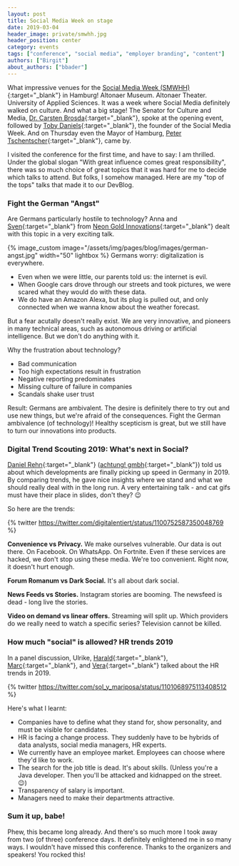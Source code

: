 ```yaml
---
layout: post
title: Social Media Week on stage
date: 2019-03-04
header_image: private/smwhh.jpg
header_position: center
category: events
tags: ["conference", "social media", "employer branding", "content"]
authors: ["Birgit"]
about_authors: ["bbader"]
---
```


What impressive venues for the [Social Media Week (SMWHH)](https://smwhamburg.com/){:target="_blank"} in Hamburg!
Altonaer Museum.
Altonaer Theater.
University of Applied Sciences.
It was a week where Social Media definitely walked on culture.
And what a big stage!
The Senator for Culture and Media, [Dr. Carsten Brosda](https://twitter.com/carstenbrosda?lang=en){:target="_blank"}, spoke at the opening event, followed by [Toby Daniels](https://twitter.com/tobyd?lang=en){:target="_blank"}, the founder of the Social Media Week.
And on Thursday even the Mayor of Hamburg, [Peter Tschentscher](https://twitter.com/TschenPe){:target="_blank"}, came by.

I visited the conference for the first time, and have to say: I am thrilled.
Under the global slogan "With great influence comes great responsibility", there was so much choice of great topics that it was hard for me to decide which talks to attend.
But folks, I somehow managed.
Here are my "top of the tops" talks that made it to our DevBlog.

### Fight the German "Angst" 

Are Germans particularly hostile to technology?
Anna and [Sven](https://twitter.com/svenwiesner/){:target="_blank"} from [Neon Gold Innovations](https://neon-gold-innovations.de/){:target="_blank"} dealt with this topic in a very exciting talk.

{% image_custom image="/assets/img/pages/blog/images/german-angst.jpg" width="50" lightbox %}
Germans worry: digitalization is everywhere.

* Even when we were little, our parents told us: the internet is evil.
* When Google cars drove through our streets and took pictures, we were scared what they would do with these data.
* We do have an Amazon Alexa, but its plug is pulled out, and only connected when we wanna know about the weather forecast.

But a fear acutally doesn't really exist.
We are very innovative, and pioneers in many technical areas, such as autonomous driving or artificial intelligence.
But we don't do anything with it.

Why the frustration about technology?

* Bad communication
* Too high expectations result in frustration
* Negative reporting predominates
* Missing culture of failure in companies
* Scandals shake user trust

Result: Germans are ambivalent.
The desire is definitely there to try out and use new things, but we're afraid of the consequences.
Fight the German ambivalence (of technology)!
Healthy scepticism is great, but we still have to turn our innovations into products.

### Digital Trend Scouting 2019: What's next in Social?

[Daniel Rehn](https://twitter.com/danielrehn){:target="_blank"} ([achtung! gmbh](https://www.achtung.de/en/){:target="_blank"}) told us about which developments are finally picking up speed in Germany in 2019.
By comparing trends, he gave nice insights where we stand and what we should really deal with in the long run.
A very entertaining talk - and cat gifs must have their place in slides, don't they? 😉 

So here are the trends:

{% twitter https://twitter.com/digitalentiert/status/1100752587350048769 %}

**Convenience vs Privacy.**
We make ourselves vulnerable.
Our data is out there.
On Facebook. On WhatsApp. On Fortnite.
Even if these services are hacked, we don't stop using these media.
We're too convenient.
Right now, it doesn't hurt enough.

**Forum Romanum vs Dark Social.**
It's all about dark social.

**News Feeds vs Stories.**
Instagram stories are booming.
The newsfeed is dead - long live the stories.

**Video on demand vs linear offers.**
Streaming will split up.
Which providers do we really need to watch a specific series? 
Television cannot be killed.

### How much "social" is allowed? HR trends 2019

In a panel discussion, Ulrike, [Harald](https://twitter.com/HRFortmann){:target="_blank"}, [Marc](https://twitter.com/monissen){:target="_blank"}, and [Vera](https://twitter.com/mymunichlife){:target="_blank"} talked about the HR trends in 2019.

{% twitter https://twitter.com/sol_y_mariposa/status/1101068975113408512 %}

Here's what I learnt:

* Companies have to define what they stand for, show personality, and must be visible for candidates.
* HR is facing a change process. They suddenly have to be hybrids of data analysts, social media managers, HR experts.
* We currently have an employee market. Employees can choose where they'd like to work.
* The search for the job title is dead. It's about skills. (Unless you're a Java developer. Then you'll be attacked and kidnapped on the street. 😉)
* Transparency of salary is important.
* Managers need to make their departments attractive.

### Sum it up, babe!

Phew, this became long already.
And there's so much more I took away from two (of three) conference days.
It definitely enlightened me in so many ways.
I wouldn't have missed this conference.
Thanks to the organizers and speakers!
You rocked this!
